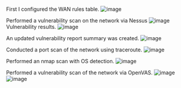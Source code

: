 First I configured the WAN rules table.
![image](https://github.com/user-attachments/assets/63413650-d18e-4dc4-8167-5b8cbe5733ad)

Performed a vulnerability scan on the network via Nessus
![image](https://github.com/user-attachments/assets/20f617f0-dd30-4e44-8457-0d91cf1b036e)
Vulnerability results.
![image](https://github.com/user-attachments/assets/cf0d9d18-2ff2-4b41-ba93-cd3e055734e8)

An updated vulnerability report summary was created.
![image](https://github.com/user-attachments/assets/9b92b867-a90e-42ba-996e-1f150ab73989)

Conducted a port scan of the network using traceroute.
![image](https://github.com/user-attachments/assets/fa3fcf6d-75a2-4454-85b2-806e6429d5fb)

Performed an nmap scan with OS detection.
![image](https://github.com/user-attachments/assets/205b5633-1e4d-4b55-9d82-1a9ca98b0458)

Performed a vulnerability scan of the network via OpenVAS.
![image](https://github.com/user-attachments/assets/1a365b9f-09b2-4ea6-8320-e197201bd606)
![image](https://github.com/user-attachments/assets/84f1e869-1b21-4276-94ee-83f4fc195e8c)


